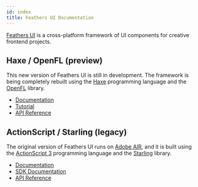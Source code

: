```yaml
---
id: index
title: Feathers UI Documentation
---
```


[Feathers UI](/) is a cross-platform framework of UI components for creative frontend projects.

## Haxe / OpenFL (preview)

This new version of Feathers UI is still in development. The framework is being completely rebuilt using the [Haxe](https://haxe.org/) programming language and the [OpenFL](https://openfl.org/) library.

- [Documentation](haxe-openfl/getting-started.md)
- [Tutorial](haxe-openfl/tutorial.md)
- [API Reference](https://api.feathersui.com/)

## ActionScript / Starling (legacy)

The original version of Feathers UI runs on [Adobe AIR](https://www.adobe.com/products/air.html), and it is built using the [ActionScript 3](https://www.adobe.com/devnet/actionscript/articles/actionscript3_overview.html) programming language and the [Starling](https://gamua.com/starling/) library.

- [Documentation](as3-starling/getting-started.md)
- [SDK Documentation](as3-starling/sdk/installation-instructions.md)
- [API Reference](/api-reference/)
